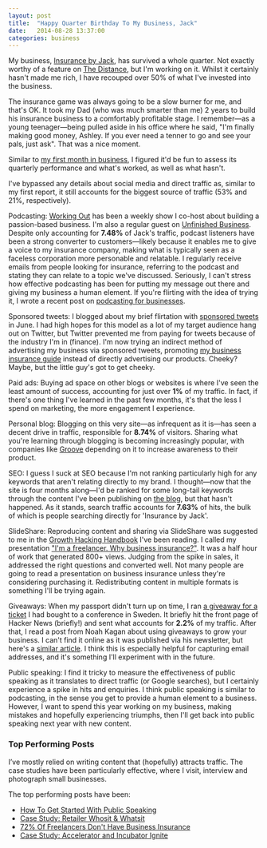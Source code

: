 ```yaml
---
layout: post
title:  "Happy Quarter Birthday To My Business, Jack"
date:   2014-08-28 13:37:00
categories: business
---
```


My business, <a href="http://insurancebyjack.co.uk">Insurance by Jack</a>, has survived a whole quarter. Not exactly worthy of a feature on <a href="https://thedistance.com/">The Distance</a>, but I'm working on it. Whilst it certainly hasn't made me rich, I have recouped over 50% of what I've invested into the business.

The insurance game was always going to be a slow burner for me, and that's OK. It took my Dad (who was much smarter than me) 2 years to build his insurance business to a comfortably profitable stage. I remember—as a young teenager—being pulled aside in his office where he said, "I'm finally making good money, Ashley. If you ever need a tenner to go and see your pals, just ask". That was a nice moment.

Similar to <a href="http://iamashley.co.uk/blog/a-look-at-my-first-month-in-business-on-a-budget/">my first month in business</a>, I figured it'd be fun to assess its quarterly performance and what's worked, as well as what hasn't.

I've bypassed any details about social media and direct traffic as, similar to my first report, it still accounts for the biggest source of traffic (53% and 21%, respectively).

Podcasting: <a href="http://workingoutpodcast.com">Working Out</a> has been a weekly show I co-host about building a passion-based business. I'm also a regular guest on <a href="http://unfinishedbusiness.bz">Unfinished Business</a>. Despite only accounting for <strong>7.48%</strong> of Jack's traffic, podcast listeners have been a strong converter to customers—likely because it enables me to give a voice to my insurance company, making what is typically seen as a faceless corporation more personable and relatable. I regularly receive emails from people looking for insurance, referring to the podcast and stating they can relate to a topic we've discussed. Seriously, I can't stress how effective podcasting has been for putting my message out there and giving my business a human element. If you're flirting with the idea of trying it, I wrote a recent post on <a href="http://insurancebyjack.co.uk/business-and-marketing/2014/08/26/boost-your-business-with-podcasting.html">podcasting for businesses</a>.

Sponsored tweets: I blogged about my brief flirtation with <a href="http://iamashley.co.uk/blog/99-dollars-for-a-sponsored-tweet-how-did-it-perform/">sponsored tweets</a> in June. I had high hopes for this model as a lot of my target audience hang out on Twitter, but Twitter prevented me from paying for tweets because of the industry I'm in (finance). I'm now trying an indirect method of advertising my business via sponsored tweets, promoting <a href="http://insurancebyjack.co.uk/why-do-i-need-business-insurance">my business insurance guide</a> instead of directly advertising our products. Cheeky? Maybe, but the little guy's got to get cheeky.

Paid ads: Buying ad space on other blogs or websites is where I've seen the least amount of success, accounting for just over <strong>1%</strong> of my traffic. In fact, if there's one thing I've learned in the past few months, it's that the less I spend on marketing, the more engagement I experience.

Personal blog: Blogging on this very site—as infrequent as it is—has seen a decent drive in traffic, responsible for <strong>8.74%</strong> of visitors. Sharing what you're learning through blogging is becoming increasingly popular, with companies like <a href="http://www.groovehq.com/blog">Groove</a> depending on it to increase awareness to their product.

SEO: I guess I suck at SEO because I'm not ranking particularly high for any keywords that aren't relating directly to my brand. I thought—now that the site is four months along—I'd be ranked for some long-tail keywords through the content I've been publishing on <a href="http://insurancebyjack.co.uk/blog">the blog</a>, but that hasn't happened. As it stands, search traffic accounts for <strong>7.63%</strong> of hits, the bulk of which is people searching directly for 'Insurance by Jack'.

SlideShare: Reproducing content and sharing via SlideShare was suggested to me in the <a href="http://www.growthhackinghandbook.com/">Growth Hacking Handbook</a> I've been reading. I called my presentation <a href="http://www.slideshare.net/insurancebyjack">"I'm a freelancer. Why business insurance?"</a>. It was a half hour of work that generated 800+ views. Judging from the spike in sales, it addressed the right questions and converted well. Not many people are going to read a presentation on business insurance unless they're considering purchasing it. Redistributing content in multiple formats is something I'll be trying again.

Giveaways: When my passport didn't turn up on time, I ran <a href="http://insurancebyjack.co.uk/hybridconf/">a giveaway for a ticket</a> I had bought to a conference in Sweden. It briefly hit the front page of Hacker News (briefly!) and sent what accounts for <strong>2.2%</strong> of my traffic. After that, I read a post from Noah Kagan about using giveaways to grow your business. I can't find it online as it was published via his newsletter, but here's a <a href="http://www.appsumo.com/giveaways-early-special/">similar article</a>. I think this is especially helpful for capturing email addresses, and it's something I'll experiment with in the future.

Public speaking: I find it tricky to measure the effectiveness of public speaking as it translates to direct traffic (or Google searches), but I certainly experience a spike in hits and enquiries. I think public speaking is similar to podcasting, in the sense you get to provide a human element to a business. However, I want to spend this year working on my business, making mistakes and hopefully experiencing triumphs, then I'll get back into public speaking next year with new content.

<h3>Top Performing Posts</h3>

<p>I&#8217;ve mostly relied on writing content that (hopefully) attracts traffic. The case studies have been particularly effective, where I visit, interview and photograph small businesses.</p>

<p>The top performing posts have been:</p>

<ul>
<li><a href="http://insurancebyjack.co.uk/business-and-marketing/2014/05/20/how-to-get-started-with-public-speaking.html">How To Get Started With Public Speaking</a></li>
<li><a href="http://insurancebyjack.co.uk/interviews/2014/06/03/case-study-whosit-whatsit.html">Case Study: Retailer Whosit &amp; Whatsit</a></li>
<li><a href="http://insurancebyjack.co.uk/insurance/2014/07/22/72-percent-of-freelancers-dont-have-business-insurance.html">72% Of Freelancers Don't Have Business Insurance</a></li>
<li><a href="http://insurancebyjack.co.uk/interviews/2014/04/15/ignite-tristan.html">Case Study: Accelerator and Incubator Ignite</a></li>
</ul>